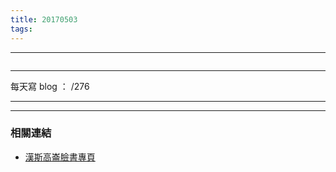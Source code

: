 ```yaml
---
title: 20170503
tags:
---
```

---

![]()

---

每天寫 blog ： /276

---



---
### 相關連結

- [漢斯高崙臉書專頁](https://www.facebook.com/hanscholem/)
